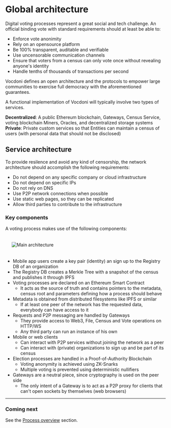 # Global architecture

Digital voting processes represent a great social and tech challenge. An official binding vote with standard requirements should at least be able to:

+ Enforce vote anonimity
+ Rely on an opensource platform
+ Be 100% transparent, auditable and verifiable
+ Use uncensorable communication channels
+ Ensure that voters from a census can only vote once without revealing anyone's identity
+ Handle tenths of thousands of transactions per second

Vocdoni defines an open architecture and the protocols to empower large communities to exercise full democracy with the aforementioned guarantees. 

A functional implementation of Vocdoni will typically involve two types of services. 

**Decentralized**: A public Ethereum blockchain, Gateways, Census Service, voting blockchain Miners, Oracles, and decentralized storage systems<br/>
**Private**: Private custom services so that Entities can maintain a census of users (with personal data that should not be disclosed)

## Service architecture

To provide resilence and avoid any kind of censorship, the network architecture should accomplish the following requirements:

+ Do not depend on any specific company or cloud infrastructure
+ Do not depend on specific IPs
+ Do not rely on DNS
+ Use P2P network connections when possible
+ Use static web pages, so they can be replicated
+ Allow third parties to contribute to the infrastructure

### Key components
A voting process makes use of the following components:

<!-- ![Main architecture](./architecture-main.svg "Main architecture") -->
<div style="padding: 20px;">
	<img src="/img/architecture-main.png" alt="Main architecture"/>
</div>

- Mobile app users create a key pair (identity) an sign up to the Registry DB of an organization
- The Registry DB creates a Merkle Tree with a snapshot of the census and publishes it through IPFS
- Voting processes are declared on an Ethereum Smart Contract
	- It acts as the source of truth and contains pointers to the metadata, census root and parameters defining how a process should behave
- Metadata is obtained from distributed filesystems like IPFS or similar
	- If at least one peer of the network has the requested data, everybody can have access to it
- Requests and P2P messaging are handled by Gateways
	- They provide access to Web3, File, Census and Vote operations on HTTP/WS
	- Any third party can run an instance of his own
- Mobile or web clients
	- Can interact with P2P services without joining the network as a peer
	- Can interact with (private) organizations to sign up and be part of its census
- Election processes are handled in a Proof-of-Authority Blockchain
	- Voting anonymity is achieved using ZK-Snarks
	- Multiple voting is prevented using deterministic nullifiers
- Gateways are a neutral piece, since cryptography is used on the peer side
	- The only intent of a Gateway is to act as a P2P proxy for clients that can't open sockets by themselves (web browsers)

---

### Coming next

See the [Process overview](/architecture/process-overview) section.
